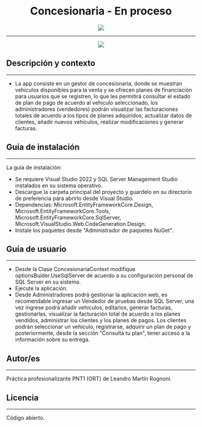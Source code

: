  
<h1 align="center"> Concesionaria - En proceso </h1>


<p align="center"><img src="https://i.postimg.cc/XYm72YfN/Conesionaria-1.png"/></p> 
<hr>
<p align="center"><img src="https://i.postimg.cc/vmn8Cwhr/Concesionaria-2.png"/></p> 


## Descripción y contexto
---
- La app consiste en un gestor de concesionaria, donde se muestran vehiculos disponibles para la venta y se ofrecen planes de financiación para usuarios que se registren, 
 lo que les permitirá consultar el estado de plan de pago de acuerdo al vehiculo seleccionado, los administradores (vendedores) podrán visualizar las facturaciones totales de 
 acuerdo a los tipos de planes adquiridos, actualizar datos de clientes, añadir nuevos vehiculos, realizar modificaciones y generar facturas.

## Guía de instalación
---

La guía de instalación:

- Se requiere Visual Studio 2022 y SQL Server Management Studio instalados en su sistema operativo.
- Descargue la carpeta principal del proyecto y guardelo en su directorio de preferencia para abrirlo desde Visual Studio.
- Dependencias: Microsoft.EntityFrameworkCore.Design, Microsoft.EntityFrameworkCore.Tools, Microsoft.EntityFrameworkCore.SqlServer, Microsoft.VisualStudio.Web.CodeGeneration.Design.
- Instale los paquetes desde "Administrador de paquetes NuGet". 


## Guía de usuario
---
- Desde la Clase ConcesionariaContext modifique optionsBuider.UseSqlServer de acuerdo a su configuración personal de SQL Server en su sistema. 
- Ejecute la aplicación.
- Desde Administradores podrá gestionar la aplicación web, es recomendable ingresar un Vendedor de pruebas desde SQL Server, una vez ingrese podrá añadir vehiculos, 
  editarlos, generar facturas, gestionarlas, visualizar la facturación total de acuerdo a los planes vendidos, administrar los clientes y los planes de pagos.
  Los clientes podrán seleccionar un vehiculo, registrarse, adquirir un plan de pago y posteriormente, desde la sección "Consultá tu plan", tener acceso a la información
  sobre su entrega.

## Autor/es
---
Práctica profesionalizante PNT1 (ORT) de Leandro Martín Rognoni.

## Licencia
---
Código abierto.
 
